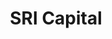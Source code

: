 ---
layout: firm_page
title: "SRI Capital"
id: "sricapital.com"
permalink: "/sricapitalsricapital.com/"
website: "https://sricapital.com"
offices: "Philadelphia (United States), Hyderabad (India)"
investment_stages: "Pre-Seed, Seed, Pre-Series A"
portfolio_companies: ""
portfolio_link: "http://sricapital.com/past-portfolio.html"
investment_markets: "Enterprise Tech, Consumer Health/Bio"
founded_year: "2011"
description: "SRI Capital is the investment arm of Sashi P. Reddi and the anchor investor in SRI Capital Fund I, LP. It's a seed-stage venture capital fund that typically serves as the first institutional investor, actively supporting companies' success in the US market."
linkedin: "https://www.linkedin.com/company/sri-capital"
twitter: ""
instagram: ""
team_page: "http://sricapital.com/team.html"
investor_type: "Venture Capital"
crunchbase: "https://www.crunchbase.com/organization/sri-capital"
pitchbook: "https://pitchbook.com/profiles/investor/57281-59"

# SEO Optimization
meta_title: "SRI Capital - VC Firm - projectstartups.com"
meta_description: "SRI Capital, SRI Capital is the investment arm of Sashi P. Reddi and the anchor investor in SRI Capital Fund I, LP. It's a seed-stage venture capital fund that typ..."
meta_keywords: "SRI Capital, Enterprise Tech, Consumer Health/Bio, VC firm, venture capital, startup investor, projectstartups.com"
canonical_url: "https://vc.projectstartups.com/sricapitalsricapital.com/"
---